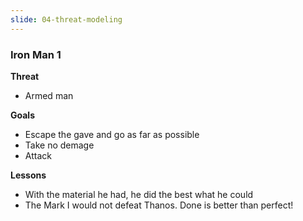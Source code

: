 ```yaml
---
slide: 04-threat-modeling
---
```


### Iron Man 1

**Threat**
- Armed man

**Goals**
- Escape the gave and go as far as possible
- Take no demage
- Attack

**Lessons**
- With the material he had, he did the best what he could
- The Mark I would not defeat Thanos. Done is better than perfect!